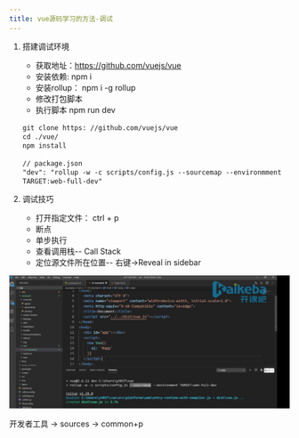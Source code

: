 ```yaml
---
title: vue源码学习的方法-调试
---
```


1. 搭建调试环境
    - 获取地址：https://github.com/vuejs/vue
    - 安装依赖: npm i
    - 安装rollup： npm i -g rollup
    - 修改打包脚本
    - 执行脚本 npm run dev
    ```
    git clone https: //github.com/vuejs/vue
    cd ./vue/
    npm install

    // package.json
    "dev": "rollup -w -c scripts/config.js --sourcemap --environmment TARGET:web-full-dev"
    ```

2. 调试技巧
    - 打开指定文件： ctrl + p
    - 断点
    - 单步执行
    - 查看调用栈-- Call Stack
    - 定位源文件所在位置-- 右键->Reveal in sidebar


![vue调试html](./images/WechatIMG164.png)

开发者工具 -> sources -> common+p  